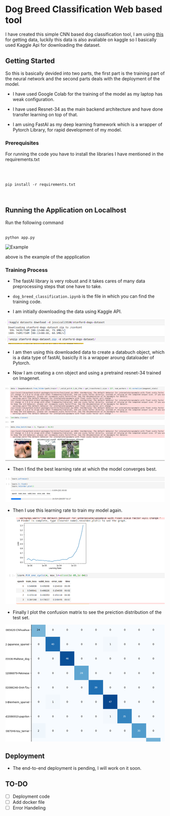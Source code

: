 
  

# Dog Breed Classification Web based tool

  

  

I have created this simple CNN based dog classification tool, I am using [this](http://vision.stanford.edu/aditya86/ImageNetDogs/) for getting data, luckily this data is also avaliable on kaggle so I basically used Kaggle Api for downloading the dataset.

  

  

## Getting Started

  

So this is basically devided into two parts, the first part is the training part of the neural network and the second parts deals with the deployment of the model.

  

  

* I have used Google Colab for the training of the model as my laptop has weak configuration.

* I have used Resnet-34 as the main backend architecture and have done transfer learning on top of that.

* I am using FastAI as my deep learning framework which is a wrapper of Pytorch Library, for rapid development of my model.

  

### Prerequisites

  

  

For running the code you have to install the libraries I have mentioned in the requirements.txt

  

  

```

  

pip install -r requirements.txt

  

```

  
  

## Running the Application on Localhost

Run the following command

```

python app.py

```

![Example](resources/example.gif)

above is the example of the appplication

  

### Training Process

  

  

* The fastAI library is very robust and it takes cares of many data preprocessing steps that one have to take.

*  `dog_breed_classification.ipynb` is the file in which you can find the training code.

* I am initially downloading the data using Kaggle API.

![Example](resources/datadown.png)

* I am then using this downloaded data to create a databuch object, which is a data type of fastAI, basiclly it is a wrapper aroung dataloader of Pytorch.

* Now I am creating a cnn object and using a pretraind resnet-34 trained on Imagenet.

![Example](resources/cnn.png)

* Then I find the best learning rate at which the model converges best.

![Example](resources/lr.png)

  

* Then I use this learning rate to train my model again.

![Example](resources/lr_plot.png)

* Finally I plot the confusion matrix to see the preiction distribution of the test set.

  

![Example](resources/cmx.png)

  
  

## Deployment

  

* The end-to-end deployment is pending, I will work on it soon.

## TO-DO

 - [ ] Deployment code
 - [ ] Add docker file
 - [ ] Error Handeling 
